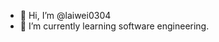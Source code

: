 - 👋 Hi, I’m @laiwei0304
- 🌱 I’m currently learning software engineering.


<!---
laiwei0304/laiwei0304 is a ✨ special ✨ repository because its `README.md` (this file) appears on your GitHub profile.
You can click the Preview link to take a look at your changes.
--->
